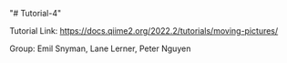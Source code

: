 "# Tutorial-4" 




Tutorial Link: https://docs.qiime2.org/2022.2/tutorials/moving-pictures/

Group:
Emil Snyman,
Lane Lerner,
Peter Nguyen
